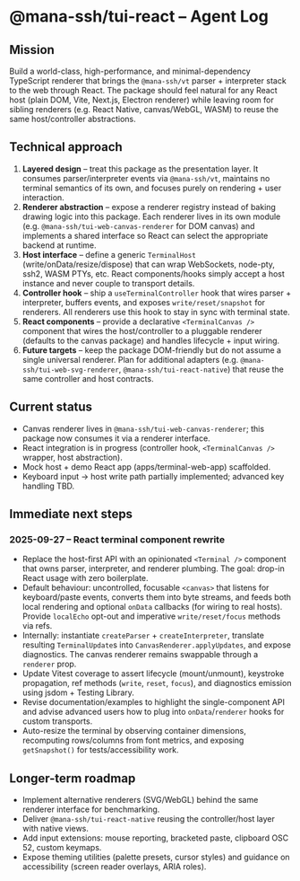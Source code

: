 # @mana-ssh/tui-react – Agent Log

## Mission

Build a world-class, high-performance, and minimal-dependency TypeScript renderer that brings the `@mana-ssh/vt` parser + interpreter stack to the web through React. The package should feel natural for any React host (plain DOM, Vite, Next.js, Electron renderer) while leaving room for sibling renderers (e.g. React Native, canvas/WebGL, WASM) to reuse the same host/controller abstractions.

## Technical approach

1. **Layered design** – treat this package as the presentation layer. It consumes parser/interpreter events via `@mana-ssh/vt`, maintains no terminal semantics of its own, and focuses purely on rendering + user interaction.
2. **Renderer abstraction** – expose a renderer registry instead of baking drawing logic into this package. Each renderer lives in its own module (e.g. `@mana-ssh/tui-web-canvas-renderer` for DOM canvas) and implements a shared interface so React can select the appropriate backend at runtime.
3. **Host interface** – define a generic `TerminalHost` (write/onData/resize/dispose) that can wrap WebSockets, node-pty, ssh2, WASM PTYs, etc. React components/hooks simply accept a host instance and never couple to transport details.
4. **Controller hook** – ship a `useTerminalController` hook that wires parser + interpreter, buffers events, and exposes `write/reset/snapshot` for renderers. All renderers use this hook to stay in sync with terminal state.
5. **React components** – provide a declarative `<TerminalCanvas />` component that wires the host/controller to a pluggable renderer (defaults to the canvas package) and handles lifecycle + input wiring.
6. **Future targets** – keep the package DOM-friendly but do not assume a single universal renderer. Plan for additional adapters (e.g. `@mana-ssh/tui-web-svg-renderer`, `@mana-ssh/tui-react-native`) that reuse the same controller and host contracts.

## Current status

- Canvas renderer lives in `@mana-ssh/tui-web-canvas-renderer`; this package now consumes it via a renderer interface.
- React integration is in progress (controller hook, `<TerminalCanvas />` wrapper, host abstraction).
- Mock host + demo React app (apps/terminal-web-app) scaffolded.
- Keyboard input → host write path partially implemented; advanced key handling TBD.

## Immediate next steps

### 2025-09-27 – React terminal component rewrite

-   Replace the host-first API with an opinionated `<Terminal />` component that owns parser, interpreter, and renderer plumbing. The goal: drop-in React usage with zero boilerplate.
-   Default behaviour: uncontrolled, focusable `<canvas>` that listens for keyboard/paste events, converts them into byte streams, and feeds both local rendering and optional `onData` callbacks (for wiring to real hosts). Provide `localEcho` opt-out and imperative `write/reset/focus` methods via refs.
-   Internally: instantiate `createParser` + `createInterpreter`, translate resulting `TerminalUpdate`s into `CanvasRenderer.applyUpdates`, and expose diagnostics. The canvas renderer remains swappable through a `renderer` prop.
-   Update Vitest coverage to assert lifecycle (mount/unmount), keystroke propagation, ref methods (`write`, `reset`, `focus`), and diagnostics emission using jsdom + Testing Library.
-   Revise documentation/examples to highlight the single-component API and advise advanced users how to plug into `onData`/`renderer` hooks for custom transports.
-   Auto-resize the terminal by observing container dimensions, recomputing rows/columns from font metrics, and exposing `getSnapshot()` for tests/accessibility work.

## Longer-term roadmap

- Implement alternative renderers (SVG/WebGL) behind the same renderer interface for benchmarking.
- Deliver `@mana-ssh/tui-react-native` reusing the controller/host layer with native views.
- Add input extensions: mouse reporting, bracketed paste, clipboard OSC 52, custom keymaps.
- Expose theming utilities (palette presets, cursor styles) and guidance on accessibility (screen reader overlays, ARIA roles).
